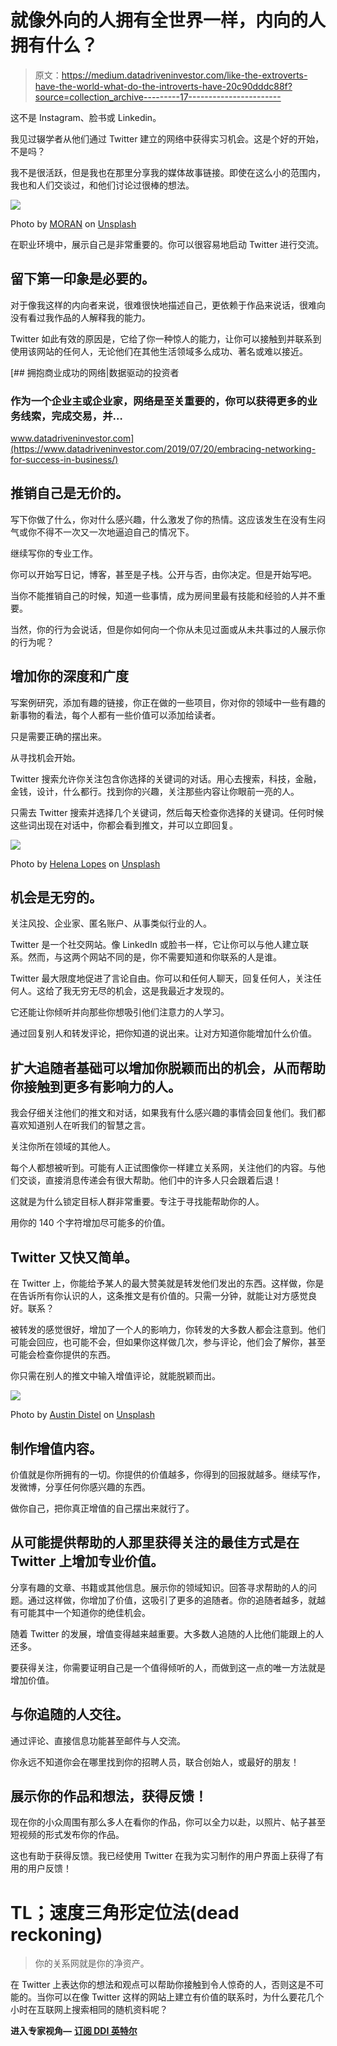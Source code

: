 # 就像外向的人拥有全世界一样，内向的人拥有什么？

> 原文：<https://medium.datadriveninvestor.com/like-the-extroverts-have-the-world-what-do-the-introverts-have-20c90dddc88f?source=collection_archive---------17----------------------->

这不是 Instagram、脸书或 Linkedin。

我见过辍学者从他们通过 Twitter 建立的网络中获得实习机会。这是个好的开始，不是吗？

我不是很活跃，但是我也在那里分享我的媒体故事链接。即使在这么小的范围内，我也和人们交谈过，和他们讨论过很棒的想法。

![](img/d0d1d97104975fb74c1c25da08bf9a43.png)

Photo by [MORAN](https://unsplash.com/@ymoran?utm_source=medium&utm_medium=referral) on [Unsplash](https://unsplash.com?utm_source=medium&utm_medium=referral)

在职业环境中，展示自己是非常重要的。你可以很容易地启动 Twitter 进行交流。

## 留下第一印象是必要的。

对于像我这样的内向者来说，很难很快地描述自己，更依赖于作品来说话，很难向没有看过我作品的人解释我的能力。

Twitter 如此有效的原因是，它给了你一种惊人的能力，让你可以接触到并联系到使用该网站的任何人，无论他们在其他生活领域多么成功、著名或难以接近。

[](https://www.datadriveninvestor.com/2019/07/20/embracing-networking-for-success-in-business/) [## 拥抱商业成功的网络|数据驱动的投资者

### 作为一个企业主或企业家，网络是至关重要的，你可以获得更多的业务线索，完成交易，并…

www.datadriveninvestor.com](https://www.datadriveninvestor.com/2019/07/20/embracing-networking-for-success-in-business/) 

## 推销自己是无价的。

写下你做了什么，你对什么感兴趣，什么激发了你的热情。这应该发生在没有生闷气或你不得不一次又一次地逼迫自己的情况下。

继续写你的专业工作。

你可以开始写日记，博客，甚至是子栈。公开与否，由你决定。但是开始写吧。

当你不能推销自己的时候，知道一些事情，成为房间里最有技能和经验的人并不重要。

当然，你的行为会说话，但是你如何向一个你从未见过面或从未共事过的人展示你的行为呢？

## 增加你的深度和广度

写案例研究，添加有趣的链接，你正在做的一些项目，你对你的领域中一些有趣的新事物的看法，每个人都有一些价值可以添加给读者。

只是需要正确的摆出来。

从寻找机会开始。

Twitter 搜索允许你关注包含你选择的关键词的对话。用心去搜索，科技，金融，金钱，设计，什么都行。找到你的兴趣，关注那些内容让你眼前一亮的人。

只需去 Twitter 搜索并选择几个关键词，然后每天检查你选择的关键词。任何时候这些词出现在对话中，你都会看到推文，并可以立即回复。

![](img/57ec54268e8e3b7cbbcad63303338afd.png)

Photo by [Helena Lopes](https://unsplash.com/@wildlittlethingsphoto?utm_source=medium&utm_medium=referral) on [Unsplash](https://unsplash.com?utm_source=medium&utm_medium=referral)

## 机会是无穷的。

关注风投、企业家、匿名账户、从事类似行业的人。

Twitter 是一个社交网站。像 LinkedIn 或脸书一样，它让你可以与他人建立联系。然而，与这两个网站不同的是，你不需要知道和你联系的人是谁。

Twitter 最大限度地促进了言论自由。你可以和任何人聊天，回复任何人，关注任何人。这给了我无穷无尽的机会，这是我最近才发现的。

它还能让你倾听并向那些你想吸引他们注意力的人学习。

通过回复别人和转发评论，把你知道的说出来。让对方知道你能增加什么价值。

## 扩大追随者基础可以增加你脱颖而出的机会，从而帮助你接触到更多有影响力的人。

我会仔细关注他们的推文和对话，如果我有什么感兴趣的事情会回复他们。我们都喜欢知道别人在听我们的智慧之言。

关注你所在领域的其他人。

每个人都想被听到。可能有人正试图像你一样建立关系网，关注他们的内容。与他们交谈，直接消息传递会有很大帮助。他们中的许多人只会跟着后退！

这就是为什么锁定目标人群非常重要。专注于寻找能帮助你的人。

用你的 140 个字符增加尽可能多的价值。

## Twitter 又快又简单。

在 Twitter 上，你能给予某人的最大赞美就是转发他们发出的东西。这样做，你是在告诉所有你认识的人，这条推文是有价值的。只需一分钟，就能让对方感觉良好。联系？

被转发的感觉很好，增加了一个人的影响力，你转发的大多数人都会注意到。他们可能会回应，也可能不会，但如果你这样做几次，参与评论，他们会了解你，甚至可能会检查你提供的东西。

你只需在别人的推文中输入增值评论，就能脱颖而出。

![](img/c885afd4fc29f8ed3d0c5b41c169235a.png)

Photo by [Austin Distel](https://unsplash.com/@austindistel?utm_source=medium&utm_medium=referral) on [Unsplash](https://unsplash.com?utm_source=medium&utm_medium=referral)

## 制作增值内容。

价值就是你所拥有的一切。你提供的价值越多，你得到的回报就越多。继续写作，发微博，分享任何你感兴趣的东西。

做你自己，把你真正增值的自己摆出来就行了。

## 从可能提供帮助的人那里获得关注的最佳方式是在 Twitter 上增加专业价值。

分享有趣的文章、书籍或其他信息。展示你的领域知识。回答寻求帮助的人的问题。通过这样做，你增加了价值，这吸引了更多的追随者。你的追随者越多，就越有可能其中一个知道你的绝佳机会。

随着 Twitter 的发展，增值变得越来越重要。大多数人追随的人比他们能跟上的人还多。

要获得关注，你需要证明自己是一个值得倾听的人，而做到这一点的唯一方法就是增加价值。

## 与你追随的人交往。

通过评论、直接信息功能甚至邮件与人交流。

你永远不知道你会在哪里找到你的招聘人员，联合创始人，或最好的朋友！

## 展示你的作品和想法，获得反馈！

现在你的小众周围有那么多人在看你的作品，你可以全力以赴，以照片、帖子甚至短视频的形式发布你的作品。

这也有助于获得反馈。我已经使用 Twitter 在我为实习制作的用户界面上获得了有用的用户反馈！

# TL；速度三角形定位法(dead reckoning)

> 你的关系网就是你的净资产。

在 Twitter 上表达你的想法和观点可以帮助你接触到令人惊奇的人，否则这是不可能的。当你可以在像 Twitter 这样的网站上建立有价值的联系时，为什么要花几个小时在互联网上搜索相同的随机资料呢？

**进入专家视角—** [**订阅 DDI 英特尔**](https://datadriveninvestor.com/ddi-intel)